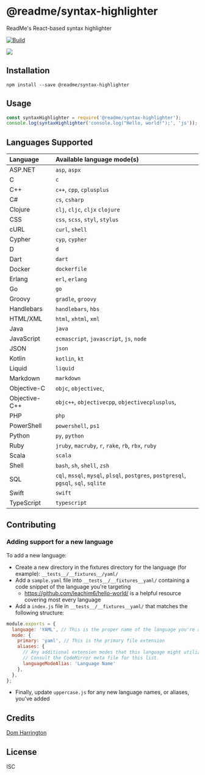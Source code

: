 # @readme/syntax-highlighter

ReadMe's React-based syntax highlighter

[![Build](https://github.com/readmeio/api-explorer/workflows/CI/badge.svg)](https://github.com/readmeio/api-explorer/tree/master/packages/syntax-highlighter)

[![](https://d3vv6lp55qjaqc.cloudfront.net/items/1M3C3j0I0s0j3T362344/Untitled-2.png)](https://readme.io)

## Installation

```
npm install --save @readme/syntax-highlighter
```

## Usage

```js
const syntaxHighlighter = require('@readme/syntax-highlighter');
console.log(syntaxHighlighter('console.log("Hello, world!");', 'js'));
```

## Languages Supported
| Language | Available language mode(s) |
| :--- | :--- |
| ASP.NET | `asp`, `aspx` |
| C | `c` |
| C++ | `c++`, `cpp`, `cplusplus` |
| C# | `cs`, `csharp` |
| Clojure | `clj`, `cljc`, `cljx` `clojure` |
| CSS | `css`, `scss`, `styl`, `stylus` |
| cURL | `curl`, `shell` |
| Cypher | `cyp`, `cypher` |
| D | `d` |
| Dart | `dart` |
| Docker | `dockerfile` |
| Erlang | `erl`, `erlang` |
| Go | `go` |
| Groovy | `gradle`, `groovy` |
| Handlebars | `handlebars`, `hbs` |
| HTML/XML | `html`, `xhtml`, `xml` |
| Java | `java` |
| JavaScript | `ecmascript`, `javascript`, `js`, `node` |
| JSON | `json` |
| Kotlin | `kotlin`, `kt` |
| Liquid | `liquid` |
| Markdown | `markdown` |
| Objective-C | `objc`, `objectivec`,  |
| Objective-C++ | `objc++`, `objectivecpp`, `objectivecplusplus`,  |
| PHP | `php` |
| PowerShell | `powershell`, `ps1` |
| Python | `py`, `python` |
| Ruby | `jruby`, `macruby`, `r`, `rake`, `rb`, `rbx`, `ruby` |
| Scala | `scala` |
| Shell | `bash`, `sh`, `shell`, `zsh` |
| SQL | `cql`, `mssql`, `mysql`, `plsql`, `postgres`, `postgresql`, `pgsql`, `sql`, `sqlite` |
| Swift | `swift` |
| TypeScript | `typescript` |

## Contributing
### Adding support for a new language

To add a new language:

* Create a new directory in the fixtures directory for the language (for example): `__tests__/__fixtures__/yaml/`
* Add a `sample.yaml` file into `__tests__/__fixtures__yaml/` containing a code snippet of the language you're targeting
    * https://github.com/leachim6/hello-world/ is a helpful resource covering most every language
* Add a `index.js` file in `__tests__/__fixtures__yaml/` that matches the following structure:

```js
module.exports = {
  language: 'YAML', // This is the proper name of the language you're adding.
  mode: {
    primary: 'yaml', // This is the primary file extension
    aliases: {
      // Any additional extension modes that this language might utilize or be known under (SQL variantes for example).
      // Consult the CodeMirror meta file for this list.
      languageModeAlias: 'Language Name'
    },
  },
};
```

* Finally, update `uppercase.js` for any new language names, or aliases, you've added

## Credits
[Dom Harrington](https://github.com/domharrington/)

## License

ISC
